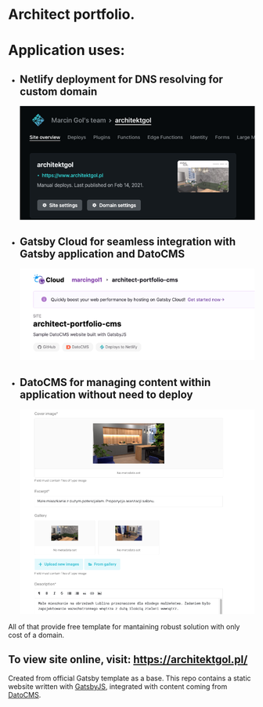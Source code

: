 # Architect portfolio.

# Application uses:

- ## Netlify deployment for DNS resolving for custom domain
  ![Netlify deployment](./documentation/netlify.png)
- ## Gatsby Cloud for seamless integration with Gatsby application and DatoCMS
  ![Gastsby Cloud](./documentation/gatsby.png)
- ## DatoCMS for managing content within application without need to deploy
  ![DatoCMS](./documentation/datocms.png)

All of that provide free template for mantaining robust solution with only cost of a domain.

## To view site online, visit: https://architektgol.pl/

Created from official Gatsby template as a base.
This repo contains a static website written with [GatsbyJS](https://www.gatsbyjs.org/), integrated with content coming from [DatoCMS](https://www.datocms.com).
